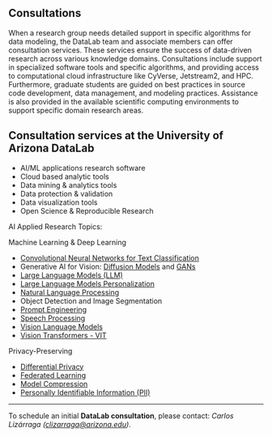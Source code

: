 
## Consultations

When a research group needs detailed support in specific algorithms for data modeling, the DataLab team and associate members can offer consultation services. These services ensure the success of data-driven research across various knowledge domains. Consultations include support in specialized software tools and specific algorithms, and providing access to computational cloud infrastructure like CyVerse, Jetstream2, and HPC. Furthermore, graduate students are guided on best practices in source code development, data management, and modeling practices. Assistance is also provided in the available scientific computing environments to support specific domain research areas.


## Consultation services at the University of Arizona DataLab

- AI/ML applications research software
- Cloud based analytic tools
- Data mining & analytics tools
- Data protection & validation
- Data visualization tools
- Open Science & Reproducible Research 

AI Applied Research Topics:

Machine Learning & Deep Learning

  - [Convolutional Neural Networks for Text Classification](https://aman.ai/primers/ai/cnns-for-text-classification/)
  - Generative AI for Vision: [Diffusion Models](https://aman.ai/primers/ai/diffusion-models/) and [GANs](https://aman.ai/primers/ai/gans/)
  - [Large Language Models (LLM)](https://aman.ai/primers/ai/LLM/)
  - [Large Language Models Personalization](https://aman.ai/primers/ai/personalize-LLMs/)
  - [Natural Language Processing](https://aman.ai/primers/ai/nlp-tasks/)
  - Object Detection and Image Segmentation
  - [Prompt Engineering](https://aman.ai/primers/ai/prompt-engineering/)
  - [Speech Processing](https://aman.ai/primers/ai/speech-processing/)
  - [Vision Language Models](https://aman.ai/primers/ai/VLM/)
  - [Vision Transformers - VIT](https://aman.ai/primers/ai/vit/)

Privacy-Preserving

  - [Differential Privacy](https://aman.ai/primers/ai/differential-privacy/)
  - [Federated Learning](https://aman.ai/primers/ai/federated-learning/)
  - [Model Compression](https://aman.ai/primers/ai/model-compression/)
  - [Personally Identifiable Information (PII)](https://aman.ai/primers/ai/pii/)

***

To schedule an initial **DataLab consultation**, please contact: _Carlos Lizárraga (clizarraga@arizona.edu)_.

